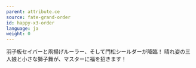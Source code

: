 ```yaml
---
parent: attribute.ce
source: fate-grand-order
id: happy-x3-order
language: ja
weight: 0
---
```


羽子板セイバーと凧揚げルーラー、そして門松シールダーが降臨！
晴れ姿の三人娘と小さな獅子舞が、マスターに福を招きます！
